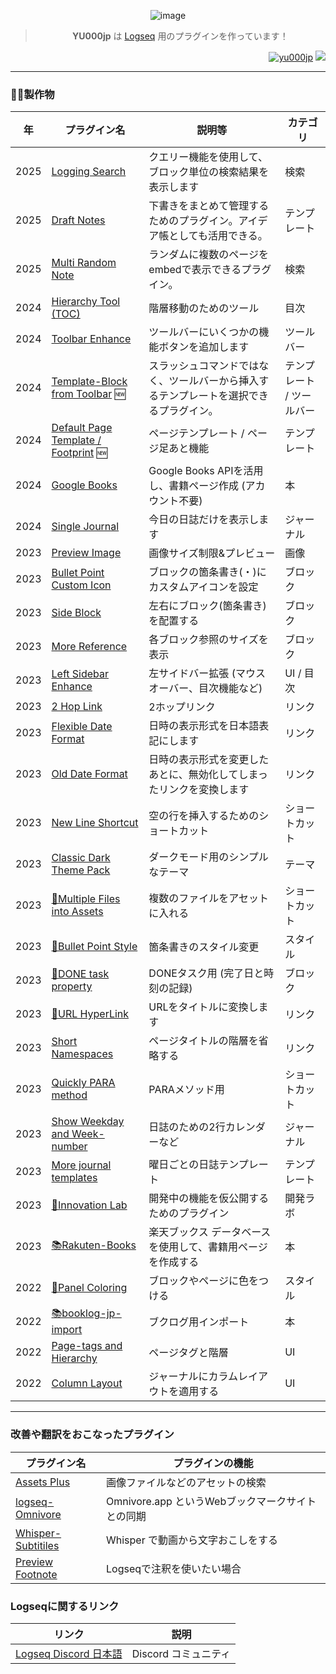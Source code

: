 
<div align="center">
  
![image](https://github.com/user-attachments/assets/6d302d08-e94b-4ab9-bcea-9cf118ee4498)
> **YU000jp** は [Logseq](https://github.com/logseq) 用のプラグインを作っています！ 
</div>

<div align="right">
<a href="#"><img src="https://komarev.com/ghpvc/?username=yu000jp&label=Profile%20views&color=0e75b6&style=flat" alt="yu000jp" /></a>
<a href="https://www.buymeacoffee.com/yu000japan"><img src="https://img.buymeacoffee.com/button-api/?text=Buy me a pizza&emoji=🍕&slug=yu000japan&button_colour=FFDD00&font_colour=000000&font_family=Poppins&outline_colour=000000&coffee_colour=ffffff" /></a>
</div>

---

### 🏳️‍🌈製作物
| 年 | プラグイン名 | 説明等 | カテゴリ |
|------|-------------|-------------|----------|
| 2025 | [Logging Search](https://github.com/YU000jp/logseq-plugin-logging-search) | クエリー機能を使用して、ブロック単位の検索結果を表示します | 検索 |
| 2025 | [Draft Notes](https://github.com/YU000jp/logseq-plugin-draft-notes) | 下書きをまとめて管理するためのプラグイン。アイデア帳としても活用できる。 | テンプレート |
| 2025 | [Multi Random Note](https://github.com/YU000jp/logseq-plugin-multi-random-note) | ランダムに複数のページをembedで表示できるプラグイン。 | 検索 |
| 2024 | [Hierarchy Tool (TOC)](https://github.com/YU000jp/logseq-plugin-hierarchy-tool) | 階層移動のためのツール | 目次 |
| 2024 | [Toolbar Enhance](https://github.com/YU000jp/logseq-plugin-toolbar-enhance) | ツールバーにいくつかの機能ボタンを追加します | ツールバー |
| 2024 | [Template-Block from Toolbar](https://github.com/YU000jp/logseq-plugin-template-block-from-toolbar) 🆕 | スラッシュコマンドではなく、ツールバーから挿入するテンプレートを選択できるプラグイン。 | テンプレート / ツールバー |
| 2024 | [Default Page Template / Footprint](https://github.com/YU000jp/logseq-plugin-default-template) 🆕 | ページテンプレート / ページ足あと機能 | テンプレート |
| 2024 | [Google Books](https://github.com/YU000jp/logseq-plugin-google-books) | Google Books APIを活用し、書籍ページ作成 (アカウント不要) | 本 |
| 2024 | [Single Journal](https://github.com/YU000jp/logseq-plugin-single-journal) | 今日の日誌だけを表示します | ジャーナル |
| 2023 | [Preview Image](https://github.com/YU000jp/logseq-plugin-preview-image) | 画像サイズ制限&プレビュー | 画像 |
| 2023 | [Bullet Point Custom Icon](https://github.com/YU000jp/logseq-plugin-bullet-point-custom-icon) | ブロックの箇条書き(・)にカスタムアイコンを設定 | ブロック |
| 2023 | [Side Block](https://github.com/YU000jp/logseq-plugin-side-block) | 左右にブロック(箇条書き)を配置する | ブロック |
| 2023 | [More Reference](https://github.com/YU000jp/logseq-plugin-reference-guide) | 各ブロック参照のサイズを表示 | ブロック |
| 2023 | [Left Sidebar Enhance](https://github.com/YU000jp/logseq-plugin-left-sidebar-enhance) | 左サイドバー拡張 (マウスオーバー、目次機能など) | UI / 目次 |
| 2023 | [2 Hop Link](https://github.com/YU000jp/logseq-plugin-two-hop-link) | 2ホップリンク | リンク |
| 2023 | [Flexible Date Format](https://github.com/YU000jp/logseq-plugin-flex-date-format) | 日時の表示形式を日本語表記にします | リンク |
| 2023 | [Old Date Format](https://github.com/YU000jp/logseq-plugin-legacy-date-format) | 日時の表示形式を変更したあとに、無効化してしまったリンクを変換します | リンク |
| 2023 | [New Line Shortcut](https://github.com/YU000jp/logseq-plugin-blank-line) | 空の行を挿入するためのショートカット | ショートカット |
| 2023 | [Classic Dark Theme Pack](https://github.com/YU000jp/logseq-theme-classic-dark-theme-pack) | ダークモード用のシンプルなテーマ | テーマ |
| 2023 | [📂Multiple Files into Assets](https://github.com/YU000jp/logseq-plugin-multiple-assets) | 複数のファイルをアセットに入れる | ショートカット |
| 2023 | [🔷Bullet Point Style](https://github.com/YU000jp/logseq-plugin-bullet-point-style) | 箇条書きのスタイル変更 | スタイル |
| 2023 | [💪DONE task property](https://github.com/YU000jp/logseq-plugin-confirmation-done-task) | DONEタスク用 (完了日と時刻の記録) | ブロック |
| 2023 | [🔗URL HyperLink](https://github.com/YU000jp/logseq-plugin-confirmation-hyperlink) | URLをタイトルに変換します | リンク |
| 2023 | [Short Namespaces](https://github.com/YU000jp/logseq-plugin-short-namespaces) | ページタイトルの階層を省略する | リンク |
| 2023 | [Quickly PARA method](https://github.com/YU000jp/logseq-plugin-quickly-para-method) | PARAメソッド用 | ショートカット |
| 2023 | [Show Weekday and Week-number](https://github.com/YU000jp/logseq-plugin-show-weekday-and-week-number) | 日誌のための2行カレンダーなど | ジャーナル |
| 2023 | [More journal templates](https://github.com/YU000jp/logseq-plugin-weekdays-and-weekends) | 曜日ごとの日誌テンプレート | テンプレート |
| 2023 | [🌱Innovation Lab](https://github.com/YU000jp/logseq-plugin-some-menu-extender) | 開発中の機能を仮公開するためのプラグイン | 開発ラボ |
| 2023 | [📚Rakuten-Books](https://github.com/YU000jp/logseq-plugin-rakuten-books) | 楽天ブックス データベースを使用して、書籍用ページを作成する | 本 |
| 2022 | [🎨Panel Coloring](https://github.com/YU000jp/logseq-plugin-panel-coloring) | ブロックやページに色をつける | スタイル |
| 2022 | [📚booklog-jp-import](https://github.com/YU000jp/logseq-plugin-booklog-jp-import) | ブクログ用インポート | 本 |
| 2022 | [Page-tags and Hierarchy](https://github.com/YU000jp/logseq-page-tags-and-hierarchy) | ページタグと階層 | UI |
| 2022 | [Column Layout](https://github.com/YU000jp/Logseq-column-Layout) | ジャーナルにカラムレイアウトを適用する | UI |

---

### 改善や翻訳をおこなったプラグイン

| プラグイン名 | プラグインの機能 |
| -- | -- |
| [Assets Plus](https://github.com/xyhp915/logseq-assets-plus) | 画像ファイルなどのアセットの検索 |
| [logseq-Omnivore](https://github.com/YU000jp/logseq-omnivore) | Omnivore.app というWebブックマークサイトとの同期 |
| [Whisper-Subtitiles](https://github.com/usoonees/logseq-plugin-whisper-subtitles) | Whisper で動画から文字おこしをする |
| [Preview Footnote](https://github.com/b-yp/logseq-preview-footnote) | Logseqで注釈を使いたい場合 |

### Logseqに関するリンク

| リンク | 説明 |
| -- | -- |
| [Logseq Discord 日本語](https://discord.com/channels/725182569297215569/825893548636241920) | Discord コミュニティ |
